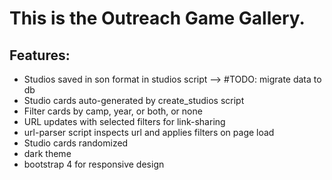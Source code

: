 # This is the Outreach Game Gallery.

## Features:
+ Studios saved in son format in studios script —> #TODO: migrate data to db
+ Studio cards auto-generated by create_studios script
+ Filter cards by camp, year, or both, or none
+ URL updates with selected filters for link-sharing
+ url-parser script inspects url and applies filters on page load
+ Studio cards randomized
+ dark theme
+ bootstrap 4 for responsive design








